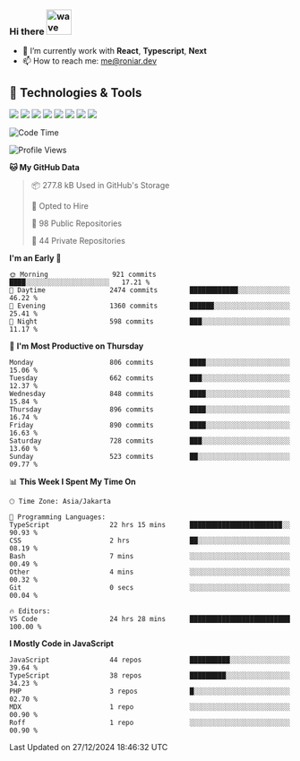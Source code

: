 ### Hi there <img src="https://i.ibb.co/q0Hx1KK/wave.gif" alt="wave" width="45px">

- 🌱 I’m currently work with **React**, **Typescript**, **Next**
- 📫 How to reach me: me@roniar.dev

## 🔧 Technologies & Tools

![](https://img.shields.io/badge/OS-Linux-informational?style=flat&logo=linux&logoColor=white&color=2bbc8a)
![](https://img.shields.io/badge/OS-Windows-informational?style=flat&logo=windows&logoColor=white&color=2bbc8a)
![](https://img.shields.io/badge/Code-JavaScript-informational?style=flat&logo=javascript&logoColor=white&color=2bbc8a)
![](https://img.shields.io/badge/Code-Golang-informational?style=flat&logo=go&logoColor=white&color=2bbc8a)
![](https://img.shields.io/badge/Code-React-informational?style=flat&logo=react&logoColor=white&color=2bbc8a)
![](https://img.shields.io/badge/Code-Next-informational?style=flat&logo=next.js&logoColor=white&color=2bbc8a)
![](https://img.shields.io/badge/Shell-Bash-informational?style=flat&logo=gnu-bash&logoColor=white&color=2bbc8a)
![](https://img.shields.io/badge/Tools-Docker-informational?style=flat&logo=docker&logoColor=white&color=2bbc8a)

<!--START_SECTION:waka-->
![Code Time](http://img.shields.io/badge/Code%20Time-2%2C214%20hrs%2022%20mins-blue)

![Profile Views](http://img.shields.io/badge/Profile%20Views-0-blue)

**🐱 My GitHub Data** 

> 📦 277.8 kB Used in GitHub's Storage 
 > 
> 💼 Opted to Hire
 > 
> 📜 98 Public Repositories 
 > 
> 🔑 44 Private Repositories 
 > 
**I'm an Early 🐤** 

```text
🌞 Morning                921 commits         ████░░░░░░░░░░░░░░░░░░░░░   17.21 % 
🌆 Daytime                2474 commits        ████████████░░░░░░░░░░░░░   46.22 % 
🌃 Evening                1360 commits        ██████░░░░░░░░░░░░░░░░░░░   25.41 % 
🌙 Night                  598 commits         ███░░░░░░░░░░░░░░░░░░░░░░   11.17 % 
```
📅 **I'm Most Productive on Thursday** 

```text
Monday                   806 commits         ████░░░░░░░░░░░░░░░░░░░░░   15.06 % 
Tuesday                  662 commits         ███░░░░░░░░░░░░░░░░░░░░░░   12.37 % 
Wednesday                848 commits         ████░░░░░░░░░░░░░░░░░░░░░   15.84 % 
Thursday                 896 commits         ████░░░░░░░░░░░░░░░░░░░░░   16.74 % 
Friday                   890 commits         ████░░░░░░░░░░░░░░░░░░░░░   16.63 % 
Saturday                 728 commits         ███░░░░░░░░░░░░░░░░░░░░░░   13.60 % 
Sunday                   523 commits         ██░░░░░░░░░░░░░░░░░░░░░░░   09.77 % 
```


📊 **This Week I Spent My Time On** 

```text
🕑︎ Time Zone: Asia/Jakarta

💬 Programming Languages: 
TypeScript               22 hrs 15 mins      ███████████████████████░░   90.93 % 
CSS                      2 hrs               ██░░░░░░░░░░░░░░░░░░░░░░░   08.19 % 
Bash                     7 mins              ░░░░░░░░░░░░░░░░░░░░░░░░░   00.49 % 
Other                    4 mins              ░░░░░░░░░░░░░░░░░░░░░░░░░   00.32 % 
Git                      0 secs              ░░░░░░░░░░░░░░░░░░░░░░░░░   00.04 % 

🔥 Editors: 
VS Code                  24 hrs 28 mins      █████████████████████████   100.00 % 
```

**I Mostly Code in JavaScript** 

```text
JavaScript               44 repos            ██████████░░░░░░░░░░░░░░░   39.64 % 
TypeScript               38 repos            █████████░░░░░░░░░░░░░░░░   34.23 % 
PHP                      3 repos             █░░░░░░░░░░░░░░░░░░░░░░░░   02.70 % 
MDX                      1 repo              ░░░░░░░░░░░░░░░░░░░░░░░░░   00.90 % 
Roff                     1 repo              ░░░░░░░░░░░░░░░░░░░░░░░░░   00.90 % 
```




 Last Updated on 27/12/2024 18:46:32 UTC
<!--END_SECTION:waka-->
